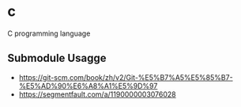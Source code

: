 # c
C programming language


## Submodule Usagge
- https://git-scm.com/book/zh/v2/Git-%E5%B7%A5%E5%85%B7-%E5%AD%90%E6%A8%A1%E5%9D%97
- https://segmentfault.com/a/1190000003076028
